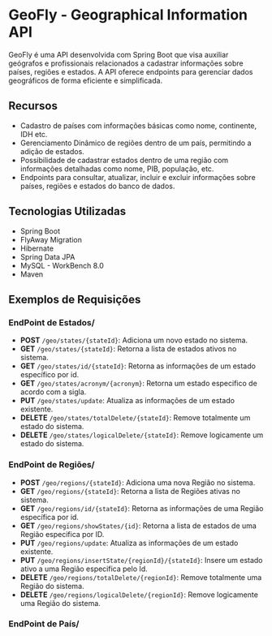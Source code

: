 # GeoFly - Geographical Information API

GeoFly é uma API desenvolvida com Spring Boot que visa auxiliar geógrafos e profissionais relacionados a cadastrar informações sobre países, regiões e estados. A API oferece endpoints para gerenciar dados geográficos de forma eficiente e simplificada.

## Recursos

- Cadastro de países com informações básicas como nome, continente, IDH etc.
- Gerenciamento Dinâmico de regiões dentro de um país, permitindo a adição de estados.
- Possibilidade de cadastrar estados dentro de uma região com informações detalhadas como nome, PIB, população, etc.
- Endpoints para consultar, atualizar, incluir e excluir informações sobre países, regiões e estados do banco de dados.

## Tecnologias Utilizadas

- Spring Boot
- FlyAway Migration
- Hibernate
- Spring Data JPA
- MySQL - WorkBench 8.0
- Maven

## Exemplos de Requisições

### EndPoint de Estados/

- **POST** `/geo/states/{stateId}`: Adiciona um novo estado no sistema.
- **GET** `/geo/states/{stateId}`: Retorna a lista de estados ativos no sistema.
- **GET** `/geo/states/id/{stateId}`: Retorna as informações de um estado específico por id.
- **GET** `/geo/states/acronym/{acronym}`: Retorna um estado especifico de acordo com a sigla.
- **PUT** `/geo/states/update`: Atualiza as informações de um estado existente.
- **DELETE** `/geo/states/totalDelete/{stateId}`: Remove totalmente um estado do sistema.
- **DELETE** `/geo/states/logicalDelete/{stateId}`: Remove logicamente um estado do sistema.

### EndPoint de Regiões/

- **POST** `/geo/regions/{stateId}`: Adiciona uma nova Região no sistema.
- **GET** `/geo/regions/{stateId}`: Retorna a lista de Regiões ativas no sistema.
- **GET** `/geo/regions/id/{stateId}`: Retorna as informações de uma Região específica por id.
- **GET** `/geo/regions/showStates/{id}`: Retorna a lista de estados de uma Região especifica por ID.
- **PUT** `/geo/regions/update`: Atualiza as informações de um estado existente.
- **PUT** `/geo/regions/insertState/{regionId}/{stateId}`: Insere um estado ativo a uma Região especifica pelo Id.
- **DELETE** `/geo/regions/totalDelete/{regionId}`: Remove totalmente uma Região do sistema.
- **DELETE** `/geo/regions/logicalDelete/{regionId}`: Remove logicamente uma Região do sistema.

### EndPoint de País/


